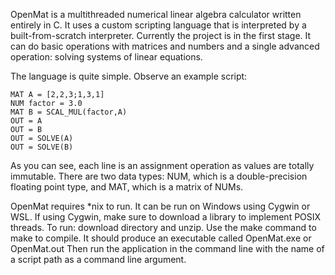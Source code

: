 OpenMat is a multithreaded numerical linear algebra calculator written entirely in C. It uses a custom scripting language that is interpreted by a built-from-scratch interpreter. Currently the project is in the first stage. It can do basic operations with matrices and numbers and a single advanced operation: solving systems of linear equations.

The language is quite simple.
Observe an example script:

    MAT A = [2,2,3;1,3,1]
    NUM factor = 3.0
    MAT B = SCAL_MUL(factor,A)
    OUT = A
    OUT = B
    OUT = SOLVE(A)
    OUT = SOLVE(B)

As you can see, each line is an assignment operation as values are totally immutable. There are two data types: NUM, which is a double-precision floating point type, and MAT, which is a matrix of NUMs. 

OpenMat requires *nix to run. It can be run on Windows using Cygwin or WSL. If using Cygwin, make sure to download a library to implement POSIX threads.
To run: download directory and unzip. Use the make command to make to compile. It should produce an executable called OpenMat.exe or OpenMat.out
Then run the application in the command line with the name of a script path as a command line argument.

